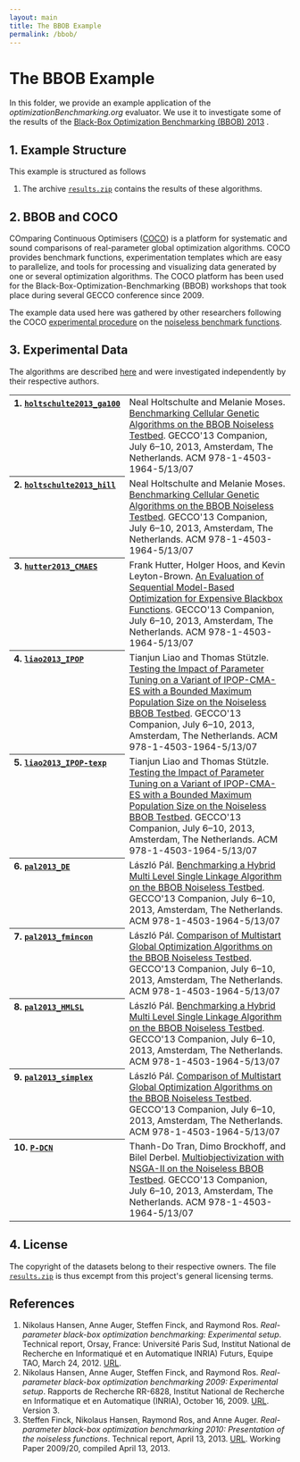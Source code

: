 ```yaml
---
layout: main
title: The BBOB Example
permalink: /bbob/
---
```

# The BBOB Example

In this folder, we provide an example application of the *optimizationBenchmarking.org* evaluator. We use it to investigate some of the results of the [Black-Box Optimization Benchmarking (BBOB) 2013](http://coco.gforge.inria.fr/doku.php?id=bbob-2013) .

## 1. Example Structure

This example is structured as follows

1. The archive [`results.zip`](https://raw.githubusercontent.com/optimizationBenchmarking/documentation-examples/master/data/bbob/results.zip) contains the results of these algorithms.

## 2. BBOB and COCO

COmparing Continuous Optimisers ([COCO](http://coco.gforge.inria.fr/doku.php?id=start)) is a platform for systematic and sound comparisons of real-parameter global optimization algorithms. COCO provides benchmark functions, experimentation templates which are easy to parallelize, and tools for processing and visualizing data generated by one or several optimization algorithms. The COCO platform has been used for the Black-Box-Optimization-Benchmarking (BBOB) workshops that took place during several GECCO conference since 2009.

The example data used here was gathered by other researchers following the COCO [experimental procedure](http://coco.lri.fr/BBOB-downloads/download10.0/bbobdocexperiment.pdf) on the [noiseless benchmark functions](http://coco.lri.fr/downloads/download13.09/bbobdocfunctions.pdf).

## 3. Experimental Data

The algorithms are described [here](http://coco.gforge.inria.fr/doku.php?id=bbob-2013-algorithms) and were investigated independently by their respective authors.

<table>
<tr><th style="text-align:left;vertical-align:top">1.&nbsp;<a href="http://coco.gforge.inria.fr/data-archive/2013/GA-100_holtschulte_noiseless.tgz"><code>holtschulte2013_ga100</code></a></th>
<td>
Neal Holtschulte and Melanie Moses.
<a href="http://coco.gforge.inria.fr/lib/exe/fetch.php?media=pdf2013:w0309-holtschulte.pdf">Benchmarking Cellular Genetic Algorithms on the BBOB Noiseless Testbed</a>. GECCO'13 Companion, July 6–10, 2013, Amsterdam, The Netherlands. ACM 978-1-4503-1964-5/13/07</td>
</tr>

<tr><th style="text-align:left;vertical-align:top">2.&nbsp;<a href="http://coco.gforge.inria.fr/data-archive/2013/HILL_holtschulte_noiseless.tgz"><code>holtschulte2013_hill</code></a></th>
<td>
Neal Holtschulte and Melanie Moses.
<a href="http://coco.gforge.inria.fr/lib/exe/fetch.php?media=pdf2013:w0309-holtschulte.pdf">Benchmarking Cellular Genetic Algorithms on the BBOB Noiseless Testbed</a>. GECCO'13 Companion, July 6–10, 2013, Amsterdam, The Netherlands. ACM 978-1-4503-1964-5/13/07</td>
</tr>

<tr><th style="text-align:left;vertical-align:top">3.&nbsp;<a href="http://coco.gforge.inria.fr/data-archive/2013/CMAES_Hutter_hutter_noiseless.tgz"><code>hutter2013_CMAES</code></a></th>
<td>
Frank Hutter, Holger Hoos, and Kevin Leyton-Brown.
<a href="http://coco.gforge.inria.fr/lib/exe/fetch.php?media=pdf2013:w0311-hutter.pdf">An Evaluation of Sequential Model-Based Optimization for Expensive Blackbox Functions</a>. GECCO'13 Companion, July 6–10, 2013, Amsterdam, The Netherlands. ACM 978-1-4503-1964-5/13/07</td>
</tr>

<tr><th style="text-align:left;vertical-align:top">4.&nbsp;<a href="http://coco.gforge.inria.fr/data-archive/2013/IP_liao_noiseless.tgz"><code>liao2013_IPOP</code></a></th>
<td>
Tianjun Liao and Thomas Stützle.
<a href="http://coco.gforge.inria.fr/lib/exe/fetch.php?media=pdf2013:w0305-liao.pdf">Testing the Impact of Parameter Tuning on a Variant of IPOP-CMA-ES with a Bounded Maximum Population Size on the Noiseless BBOB Testbed</a>. GECCO'13 Companion, July 6–10, 2013, Amsterdam, The Netherlands. ACM 978-1-4503-1964-5/13/07</td>
</tr>

<tr><th style="text-align:left;vertical-align:top">5.&nbsp;<a href="http://coco.gforge.inria.fr/data-archive/2013/texp_liao_noiseless.tgz"><code>liao2013_IPOP-texp</code></a></th>
<td>
Tianjun Liao and Thomas Stützle.
<a href="http://coco.gforge.inria.fr/lib/exe/fetch.php?media=pdf2013:w0305-liao.pdf">Testing the Impact of Parameter Tuning on a Variant of IPOP-CMA-ES with a Bounded Maximum Population Size on the Noiseless BBOB Testbed</a>. GECCO'13 Companion, July 6–10, 2013, Amsterdam, The Netherlands. ACM 978-1-4503-1964-5/13/07</td>
</tr>

<tr><th style="text-align:left;vertical-align:top">6.&nbsp;<a href="http://coco.gforge.inria.fr/data-archive/2013/DE_Pal_pal_noiseless.tgz"><code>pal2013_DE</code></a></th>
<td>
László Pál.
<a href="http://coco.gforge.inria.fr/lib/exe/fetch.php?media=pdf2013:w0302-pal.pdf">Benchmarking a Hybrid Multi Level Single Linkage Algorithm on the BBOB Noiseless Testbed</a>. GECCO'13 Companion, July 6–10, 2013, Amsterdam, The Netherlands. ACM 978-1-4503-1964-5/13/07</td>
</tr>

<tr><th style="text-align:left;vertical-align:top">7.&nbsp;<a href="http://coco.gforge.inria.fr/data-archive/2013/fmincon_pal_noiseless.tgz"><code>pal2013_fmincon</code></a></th>
<td>
László Pál.
<a href="http://coco.gforge.inria.fr/lib/exe/fetch.php?media=pdf2013:w0303-pal.pdf">Comparison of Multistart Global Optimization Algorithms on the BBOB Noiseless Testbed</a>. GECCO'13 Companion, July 6–10, 2013, Amsterdam, The Netherlands. ACM 978-1-4503-1964-5/13/07</td>
</tr>

<tr><th style="text-align:left;vertical-align:top">8.&nbsp;<a href="http://coco.gforge.inria.fr/data-archive/2013/HMLSL_pal_noiseless.tgz"><code>pal2013_HMLSL</code></a></th>
<td>
László Pál.
<a href="http://coco.gforge.inria.fr/lib/exe/fetch.php?media=pdf2013:w0302-pal.pdf">Benchmarking a Hybrid Multi Level Single Linkage Algorithm on the BBOB Noiseless Testbed</a>. GECCO'13 Companion, July 6–10, 2013, Amsterdam, The Netherlands. ACM 978-1-4503-1964-5/13/07</td>
</tr>

<tr><th style="text-align:left;vertical-align:top">9.&nbsp;<a href="http://coco.gforge.inria.fr/data-archive/2013/simplex_pal_noiseless.tgz"><code>pal2013_simplex</code></a></th>
<td>
László Pál.
<a href="http://coco.gforge.inria.fr/lib/exe/fetch.php?media=pdf2013:w0303-pal.pdf">Comparison of Multistart Global Optimization Algorithms on the BBOB Noiseless Testbed</a>. GECCO'13 Companion, July 6–10, 2013, Amsterdam, The Netherlands. ACM 978-1-4503-1964-5/13/07</td>
</tr>

<tr><th style="text-align:left;vertical-align:top">10.&nbsp;<a href="http://coco.gforge.inria.fr/data-archive/2013/P-DCN_tran_noiseless.tgz"><code>P-DCN</code></a></th>
<td>
Thanh-Do Tran, Dimo Brockhoff, and Bilel Derbel.
<a href="http://coco.gforge.inria.fr/lib/exe/fetch.php?media=pdf2013:w0312-tran.pdf">Multiobjectivization with NSGA-II on the Noiseless BBOB Testbed</a>. GECCO'13 Companion, July 6–10, 2013, Amsterdam, The Netherlands. ACM 978-1-4503-1964-5/13/07</td>
</tr>

</table>
 

## 4. License

The copyright of the datasets belong to their respective owners. The file [`results.zip`](https://raw.githubusercontent.com/optimizationBenchmarking/documentation-examples/master/data/bbob/results.zip) is thus excempt from this project's general licensing terms.

## References
1. Nikolaus Hansen, Anne Auger, Steffen Finck, and Raymond Ros. *Real-parameter black-box optimization benchmarking: Experimental setup*. Technical report, Orsay, France: Université Paris Sud, Institut National de Recherche en Informatiqué et en Automatique INRIA) Futurs, Equipe TAO, March 24, 2012. [URL](http://coco.lri.fr/BBOB-downloads/download11.05/bbobdocexperiment.pdf).
2. Nikolaus Hansen, Anne Auger, Steffen Finck, and Raymond Ros. *Real-parameter black-box optimization benchmarking 2009: Experimental setup*. Rapports de Recherche RR-6828, Institut National de Recherche en Informatique et en Automatique (INRIA), October 16, 2009. [URL](http://hal.archives-ouvertes.fr/inria-00362649/en/). Version 3.
3. Steffen Finck, Nikolaus Hansen, Raymond Ros, and Anne Auger. *Real-parameter black-box optimization benchmarking 2010: Presentation of the noiseless functions*. Technical report, April 13, 2013. [URL](http://coco.lri.fr/downloads/download13.09/bbobdocfunctions.pdf). Working Paper 2009/20, compiled April 13, 2013.